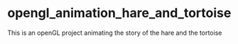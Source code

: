 # opengl_animation_hare_and_tortoise
This is an openGL project animating the story of the hare and the tortoise
